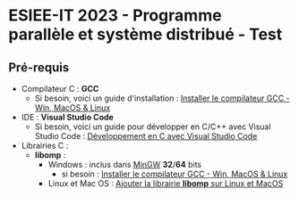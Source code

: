 # ESIEE-IT 2023 - Programme parallèle et système distribué - Test
 
## Pré-requis

- Compilateur C : **GCC**
  - Si besoin, voici un guide d'installation : [Installer le compilateur GCC - Win, MacOS & Linux](Dev_C_And_C++_Install_GCC.md)
- IDE : **Visual Studio Code**
  - Si besoin, voici un guide pour développer en C/C++ avec Visual Studio Code : [Développement en C avec Visual Studio Code](Dev_C_And_C++_With_VSCode.md)
- Librairies C :
  - **libomp** :
    - Windows : inclus dans [MinGW](https://fr.wikipedia.org/wiki/MinGW) **32**/**64** bits
      - si besoin : [Installer le compilateur GCC - Win, MacOS & Linux](Dev_C_And_C++_Install_GCC.md)
    - Linux et Mac OS : [Ajouter la librairie **libomp** sur Linux et MacOS](Add_libomp_on_linux_and_macos.md)
